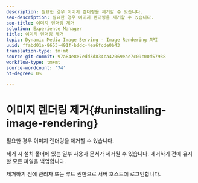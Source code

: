 ```yaml
---
description: 필요한 경우 이미지 렌더링을 제거할 수 있습니다.
seo-description: 필요한 경우 이미지 렌더링을 제거할 수 있습니다.
seo-title: 이미지 렌더링 제거
solution: Experience Manager
title: 이미지 렌더링 제거
topic: Dynamic Media Image Serving - Image Rendering API
uuid: ffabd01e-8653-491f-bddc-4ea6fcde0b43
translation-type: tm+mt
source-git-commit: 97a84e8e7edd3d834ca42069eae7c09c00d57938
workflow-type: tm+mt
source-wordcount: '74'
ht-degree: 0%

---
```



# 이미지 렌더링 제거{#uninstalling-image-rendering}

필요한 경우 이미지 렌더링을 제거할 수 있습니다.

제거 시 설치 폴더에 있는 일부 사용자 문서가 제거될 수 있습니다. 제거하기 전에 유지할 모든 파일을 백업합니다.

제거하기 전에 관리자 또는 루트 권한으로 서버 호스트에 로그인합니다.
